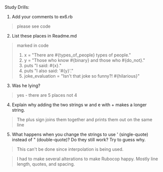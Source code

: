 Study Drills:
1) Add your comments to ex6.rb 
> please see code
2) List these places in Readme.md
> marked in code 
>1. x = "There are #{types_of_people} types of people."
>2. y = "Those who know #{binary} and those who #{do_not}."
>3. puts "I said: #{x}." 
>4. puts "I also said: '#{y}'." 
>5. joke_evaluation = "Isn't that joke so funny?! #{hilarious}" 

3) Was he lying?
> yes - there are 5 places not 4

4) Explain why adding the two strings w and e with + makes a longer string.
> The plus sign joins them together and prints them out on the same line

5) What happens when you change the strings to use ' (single-quote) instead of " (double-quote)? Do they still work? Try to guess why.
> This can't be done since interpolation is being used.  

>I had to make several alterations to make Rubocop happy.  Mostly line length, quotes, and spacing.     
